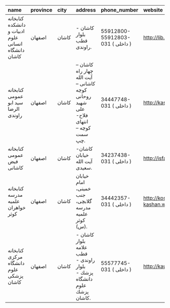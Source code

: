 | name                                                | province   | city   | address                                                                             | phone_number                     | website                         |
|:----------------------------------------------------|:-----------|:-------|:------------------------------------------------------------------------------------|:---------------------------------|:--------------------------------|
| كتابخانه دانشكده ادبیات و علوم انسانی دانشگاه كاشان | اصفهان     | كاشان  | كاشان - بلوار قطب راوندی.                                                           | 55912800-55912803-031 ( داخلی  ) | http://lib.kashanu.ac.ir        |
| كتابخانه عمومی سید ابو الرضا راوندی                 | اصفهان     | كاشان  | كاشان – چهار راه آیت الله كاشانی – كوچه روحانی شهید علی فلاح- انتهای كوچه – سمت چپ. | 34447748-031 ( داخلی  )          | http://kashanpl.ir              |
| كتابخانه عمومی فيض كاشانى                           | اصفهان     | كاشان  | كاشان-خیابان آیت الله سعیدی.                                                        | 34237438-031 ( داخلی  )          | http://isfahan.iplf.ir          |
| كتابخانه مدرسه علمیه خواهران كوثر                   | اصفهان     | كاشان  | خيابان امام خمينى، جنب گلابچى، مدرسه علميه كوثر (س).                                | 34442357-031 ( داخلی  )          | http://kosar-kashan.womenhc.com |
| كتابخانه مركزی دانشگاه علوم پزشكی كاشان             | اصفهان     | كاشان  | كاشان - بلوار علامه قطب راوندی - بلوار پزشك - دانشگاه علوم پزشك كاشان.              | 55577745-031 ( داخلی  )          | http://kaums.ac.ir              |